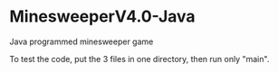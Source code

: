 # MinesweeperV4.0-Java
Java programmed minesweeper game

To test the code, put the 3 files in one directory, then run only "main".
